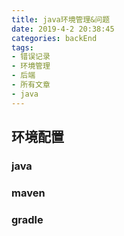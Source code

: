 ```yaml
---
title: java环境管理&问题
date: 2019-4-2 20:38:45
categories: backEnd
tags:
- 错误记录
- 环境管理
- 后端
- 所有文章
- java
---
```

## 环境配置
### java
### maven
### gradle

